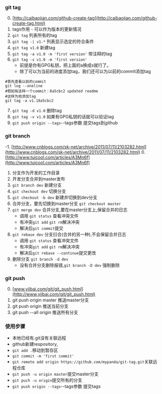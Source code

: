 ### git tag

0. [http://caibaojian.com/github-create-tag](http://caibaojian.com/github-create-tag.html)
1. tags作用 - 可以作为版本的更新情况
2. `git tag` 列表所有的tag
3. `git tag -| v1.*` 列表显示选定的符合条件
4. `git tag v1.0` 新建tag
5. `git tag -a v1.0 -m 'first version'` 带注释的tag
6. `git tag -s v1.0 -m 'first version'`
	* 前提是你有GPG私钥，把上面的a换成s就行了。
	* 除了可以为当前的进度添加tag，我们还可以为以前的commit添加tag
```
#首先查看以前的commit
git log --oneline
#假如有这样一个commit：8a5cbc2 updated readme
#这样为他添加tag
git tag -a v1.18a5cbc2
```
7. `git tag -d v1.0` 删除tag
8. `git tag -v v1.0` 如果有GPG私钥的话就可以验证tag
9. `git push origin --tags`--tags参数 提交tags到github

### git branch

-1. [http://www.cnblogs.com/sk-net/archive/2011/07/11/2103282.html](http://www.cnblogs.com/sk-net/archive/2011/07/11/2103282.html)
0. [http://www.tuicool.com/articles/A3Mn6f](http://www.tuicool.com/articles/A3Mn6f)
1. 分支作为开发的工作目录
2. 开发分支合并到master发布
3. `git branch dev` 新建分支
4. `git checkout dev` 切换分支
5. `git checkout -b dev` 新建并切换到dev分支
6. 合并分支，要先切换到master分支 `git checkout master`
7. `git merge dev` 合并分支,要在master分支上,保留合并的日志
	* 调用 `git status` 查看冲突文件
	* 有冲突`git add` `git rm`解决冲突
	* 解决后`git commit`提交
8. `git rebase dev` 分支衍合(合并的另一种),不会保留合并日志
	* 调用 `git status` 查看冲突文件
	* 有冲突`git add` `git rm`解决冲突
	* 解决后`git rebase --continue`提交更改
9. 删除分支 `git branch -d dev`
	* 没有合并分支删除报错,`git branch -D dev` 强制删除
### git push 
0. [www.yiibai.com/git/git_push.html](http://www.yiibai.com/git/git_push.html)
1. git push origin master 推送master分支
2. git push origin 推送当前分支
3. git push --all origin 推送所有分支
### 使用步骤

* 本地已经有.git没有关联远程
* github新建respository,
* `git add .`移动到暂存区
* `git commit -m 'first commit'`
* `git remote add origin https://github.com/mypanda/git-tag.git`关联远程仓库
* `git push -u origin master`提交master分支
* `git puch -u origin`提交所有的分支
* `git push origin --tags`--tags参数 提交tags
